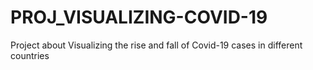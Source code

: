 # PROJ_VISUALIZING-COVID-19
Project about Visualizing the rise and fall of Covid-19 cases in different countries
